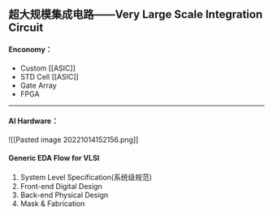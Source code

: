 ## 超大规模集成电路——Very Large Scale Integration Circuit

#### Enconomy：
* Custom [[ASIC]]
* STD Cell [[ASIC]]
* Gate Array
* FPGA
---

#### AI Hardware：
![[Pasted image 20221014152156.png]]

#### Generic EDA Flow for VLSI
1. System Level Specification(系统级规范)
2. Front-end Digital Design
3. Back-end Physical Design
4. Mask & Fabrication
